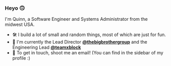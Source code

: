 ### Heyo 🙃

I'm Quinn, a Software Engineer and Systems Administrator from the midwest USA.

 - 🛠️ I build a lot of small and random things, most of which are just for fun.
 - 🏢 I'm currently the Lead Director [**@thebigbrothergroup**](https://github.com/thebigbrothergroup) and the Engineering Lead [**@teamxblock**](https://github.com/teamxblock)
 - 📧 To get in touch, shoot me an email! (You can find in the sidebar of my profile :)
